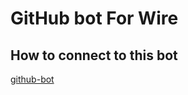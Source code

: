 # GitHub bot For Wire
## How to connect to this bot
[github-bot](https://app.wire.com?bot_name=github&bot_provider=d39b462f-7e60-4d88-82e1-44d632f94901&bot_service=9ba9dc6c-cd1e-4682-94d8-54e2991c813e)
